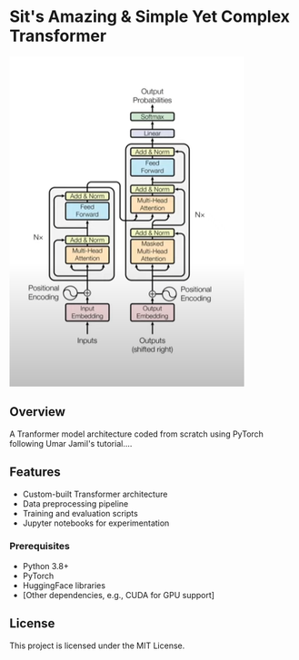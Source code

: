 # Sit's Amazing & Simple Yet Complex Transformer

![Alt Text](https://github.com/Official3Lo/SIT-Transformer/blob/main/Transformer_Model.PNG)

## Overview
A Tranformer model architecture coded from scratch using PyTorch following Umar Jamil's tutorial....


## Features
- Custom-built Transformer architecture
- Data preprocessing pipeline
- Training and evaluation scripts
- Jupyter notebooks for experimentation


### Prerequisites
- Python 3.8+
- PyTorch
- HuggingFace libraries
- [Other dependencies, e.g., CUDA for GPU support]


## License
This project is licensed under the MIT License.
